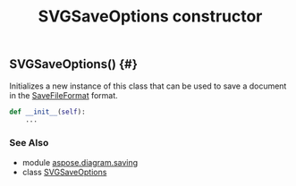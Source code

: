 ﻿---
title: SVGSaveOptions constructor
second_title: Aspose.Diagram for Python via .NET API References
description: 
type: docs
weight: 10
url: /python-net/aspose.diagram.saving/svgsaveoptions/__init__/
is_root: false
---

## SVGSaveOptions() {#}

Initializes a new instance of this class that can be used to save a document in the [SaveFileFormat](/diagram/python-net/aspose.diagram/savefileformat) format.



```python
def __init__(self):
    ...
```





### See Also
* module [aspose.diagram.saving](../../)
* class [SVGSaveOptions](/diagram/python-net/aspose.diagram.saving/svgsaveoptions)
